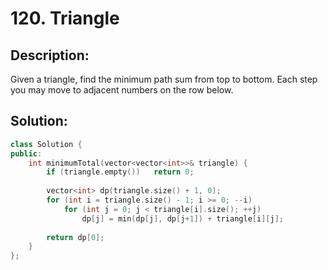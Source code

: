 # 120. Triangle

## Description:

Given a triangle, find the minimum path sum from top to bottom. Each step you may move to adjacent numbers on the row below.

## Solution:

```c++
class Solution {
public:
    int minimumTotal(vector<vector<int>>& triangle) {
        if (triangle.empty())   return 0;
        
        vector<int> dp(triangle.size() + 1, 0);
        for (int i = triangle.size() - 1; i >= 0; --i)
            for (int j = 0; j < triangle[i].size(); ++j)
                dp[j] = min(dp[j], dp[j+1]) + triangle[i][j];
        
        return dp[0];
    }
};
```

<!-- remark：

-  -->
